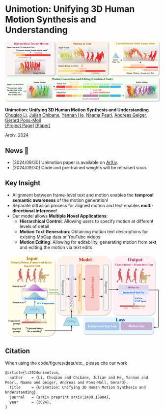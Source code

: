 # Unimotion: Unifying 3D Human Motion Synthesis and Understanding

<img src='https://github.com/Coral79/Unimotion/blob/main/assets/teaser.png' width=1200> 

**Unimotion: Unifying 3D Human Motion Synthesis and Understanding** <br>
[Chuqiao Li](https://virtualhumans.mpi-inf.mpg.de/people/Li.html), [Julian Chibane](https://virtualhumans.mpi-inf.mpg.de/people/Chibane.html), [Yannan He](https://virtualhumans.mpi-inf.mpg.de/people/He.html), [Naama Pearl](https://naamapearl.github.io/), [Andreas Geiger](https://www.cvlibs.net/), [Gerard Pons-Moll](https://virtualhumans.mpi-inf.mpg.de/people/pons-moll.html) <br>
[[Project Page]](https://coral79.github.io/uni-motion/) [[Paper]](http://arxiv.org/abs/2409.15904)

Arxiv, 2024

## News :triangular_flag_on_post:
- [2024/09/30] Unimotion paper is available on [ArXiv](http://arxiv.org/abs/2409.15904).
- [2024/09/30] Code and pre-trained weights will be released soon.

## Key Insight
- Alignment between frame-level text and motion enables the **temproal semantic awareness** of the motion generation!
- Separate diffusion process for aligned motion and text enables **multi-directional inference**!
- Our model allows **Multiple Novel Applications**:
  - **Hierarchical Control**: Allowing users to specify motion at different levels of detail
  - **Motion Text Generation**: Obtaining motion text descriptions for existing MoCap data or YouTube videos
  - **Motion Editing**: Allowing for editability, generating motion from text, and editing the motion via text edits

![](https://github.com/Coral79/Unimotion/blob/main/assets/unimotion_overview.png)

## Citation

When using the code/figures/data/etc., please cite our work
```
@article{li2024unimotion,
  author    = {Li, Chuqiao and Chibane, Julian and He, Yannan and Pearl, Naama and Geiger, Andreas and Pons-Moll, Gerard},
  title     = {Unimotion: Unifying 3D Human Motion Synthesis and Understanding},
  journal   = {arXiv preprint arXiv:2409.15904},
  year      = {2024},
}
```
